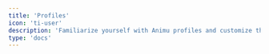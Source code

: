 ```yaml
---
title: 'Profiles'
icon: 'ti-user'
description: 'Familiarize yourself with Animu profiles and customize them'
type: 'docs'
---
```

